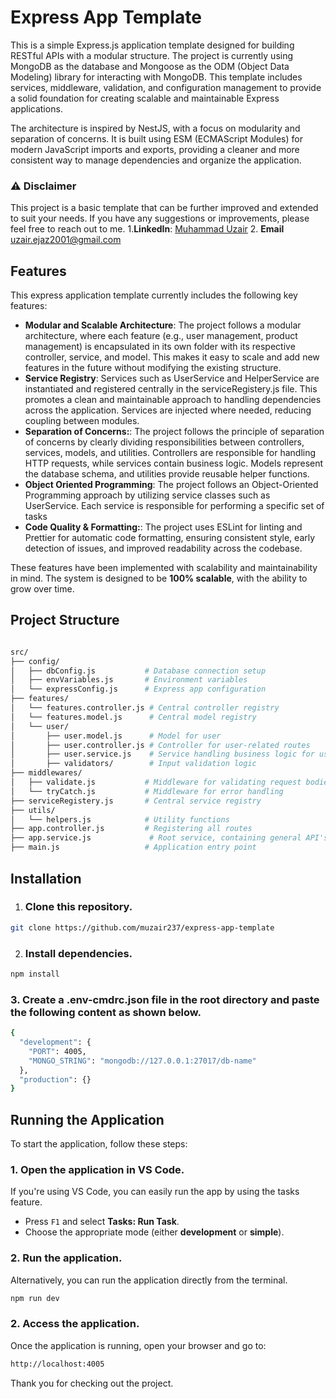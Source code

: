 # Express App Template

This is a simple Express.js application template designed for building RESTful APIs with a modular structure. The project is currently using MongoDB as the database and Mongoose as the ODM (Object Data Modeling) library for interacting with MongoDB. This template includes services, middleware, validation, and configuration management to provide a solid foundation for creating scalable and maintainable Express applications.

The architecture is inspired by NestJS, with a focus on modularity and separation of concerns. It is built using ESM (ECMAScript Modules) for modern JavaScript imports and exports, providing a cleaner and more consistent way to manage dependencies and organize the application.

### ⚠️ **Disclaimer**

This project is a basic template that can be further improved and extended to suit your needs. If you have any suggestions or improvements, please feel free to reach out to me. 1.**LinkedIn**: [Muhammad Uzair](https://www.linkedin.com/in/muhammaduzair12/) 2. **Email** uzair.ejaz2001@gmail.com

## Features

This express application template currently includes the following key features:

- **Modular and Scalable Architecture**: The project follows a modular architecture, where each feature (e.g., user management, product management) is encapsulated in its own folder with its respective controller, service, and model. This makes it easy to scale and add new features in the future without modifying the existing structure.
- **Service Registry**: Services such as UserService and HelperService are instantiated and registered centrally in the serviceRegistery.js file. This promotes a clean and maintainable approach to handling dependencies across the application. Services are injected where needed, reducing coupling between modules.
- **Separation of Concerns:**: The project follows the principle of separation of concerns by clearly dividing responsibilities between controllers, services, models, and utilities. Controllers are responsible for handling HTTP requests, while services contain business logic. Models represent the database schema, and utilities provide reusable helper functions.
- **Object Oriented Programming**: The project follows an Object-Oriented Programming approach by utilizing service classes such as UserService. Each service is responsible for performing a specific set of tasks
- **Code Quality & Formatting:**: The project uses ESLint for linting and Prettier for automatic code formatting, ensuring consistent style, early detection of issues, and improved readability across the codebase.

These features have been implemented with scalability and maintainability in mind. The system is designed to be **100% scalable**, with the ability to grow over time.

## Project Structure

```bash

src/
├── config/
│   ├── dbConfig.js           # Database connection setup
│   ├── envVariables.js       # Environment variables
│   └── expressConfig.js      # Express app configuration
├── features/
│   └── features.controller.js # Central controller registry
│   └── features.model.js      # Central model registry
│   └── user/
│       ├── user.model.js      # Model for user
│       ├── user.controller.js # Controller for user-related routes
│       ├── user.service.js    # Service handling business logic for users
│       ├── validators/        # Input validation logic
├── middlewares/
│   ├── validate.js           # Middleware for validating request bodies
│   └── tryCatch.js           # Middleware for error handling
├── serviceRegistery.js       # Central service registry
├── utils/
│   └── helpers.js            # Utility functions
├── app.controller.js         # Registering all routes
├── app.service.js             # Root service, containing general API's
├── main.js                   # Application entry point

```

## Installation

1. ### Clone this repository.

```bash
git clone https://github.com/muzair237/express-app-template
```

2. ### Install dependencies.

```bash
npm install
```

### 3. Create a .env-cmdrc.json file in the root directory and paste the following content as shown below.

```bash
{
  "development": {
    "PORT": 4005,
    "MONGO_STRING": "mongodb://127.0.0.1:27017/db-name"
  },
  "production": {}
}
```

## Running the Application

To start the application, follow these steps:

### 1. Open the application in VS Code.

If you're using VS Code, you can easily run the app by using the tasks feature.

- Press `F1` and select **Tasks: Run Task**.
- Choose the appropriate mode (either **development** or **simple**).

### 2. Run the application.

Alternatively, you can run the application directly from the terminal.

```bash
npm run dev
```

### 2. Access the application.

Once the application is running, open your browser and go to:

```bash
http://localhost:4005
```

Thank you for checking out the project.
